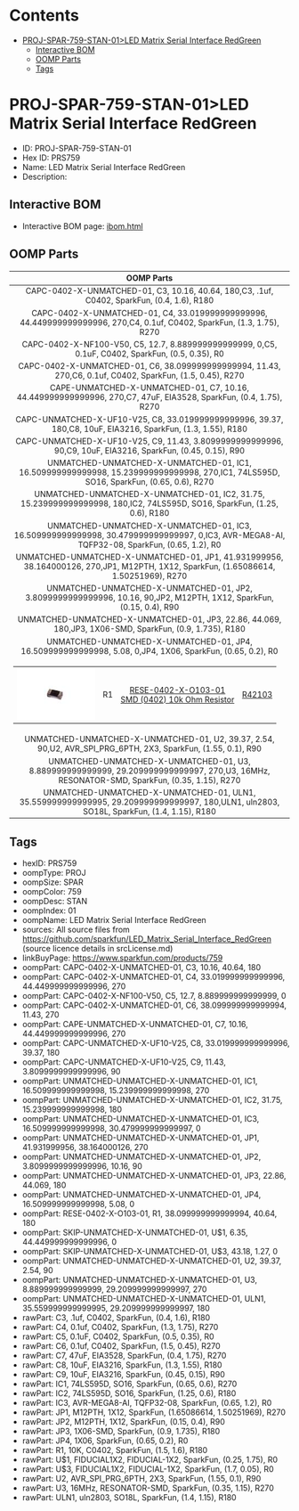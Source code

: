 



Contents
========

* [PROJ-SPAR-759-STAN-01>LED Matrix Serial Interface RedGreen](#proj-spar-759-stan-01led-matrix-serial-interface-redgreen)
	* [Interactive BOM](#interactive-bom)
	* [OOMP Parts](#oomp-parts)
	* [Tags](#tags)

# PROJ-SPAR-759-STAN-01>LED Matrix Serial Interface RedGreen

- ID: PROJ-SPAR-759-STAN-01
- Hex ID: PRS759
- Name: LED Matrix Serial Interface RedGreen
- Description: 

## Interactive BOM

- Interactive BOM page: [ibom.html](kicad/bom/ibom.html)

## OOMP Parts
  

|OOMP Parts|
| :---: |
|CAPC-0402-X-UNMATCHED-01, C3, 10.16, 40.64, 180,C3, .1uf, C0402, SparkFun, (0.4, 1.6), R180|
|CAPC-0402-X-UNMATCHED-01, C4, 33.019999999999996, 44.449999999999996, 270,C4, 0.1uf, C0402, SparkFun, (1.3, 1.75), R270|
|CAPC-0402-X-NF100-V50, C5, 12.7, 8.889999999999999, 0,C5, 0.1uF, C0402, SparkFun, (0.5, 0.35), R0|
|CAPC-0402-X-UNMATCHED-01, C6, 38.099999999999994, 11.43, 270,C6, 0.1uf, C0402, SparkFun, (1.5, 0.45), R270|
|CAPE-UNMATCHED-X-UNMATCHED-01, C7, 10.16, 44.449999999999996, 270,C7, 47uF, EIA3528, SparkFun, (0.4, 1.75), R270|
|CAPC-UNMATCHED-X-UF10-V25, C8, 33.019999999999996, 39.37, 180,C8, 10uF, EIA3216, SparkFun, (1.3, 1.55), R180|
|CAPC-UNMATCHED-X-UF10-V25, C9, 11.43, 3.8099999999999996, 90,C9, 10uF, EIA3216, SparkFun, (0.45, 0.15), R90|
|UNMATCHED-UNMATCHED-X-UNMATCHED-01, IC1, 16.509999999999998, 15.239999999999998, 270,IC1, 74LS595D, SO16, SparkFun, (0.65, 0.6), R270|
|UNMATCHED-UNMATCHED-X-UNMATCHED-01, IC2, 31.75, 15.239999999999998, 180,IC2, 74LS595D, SO16, SparkFun, (1.25, 0.6), R180|
|UNMATCHED-UNMATCHED-X-UNMATCHED-01, IC3, 16.509999999999998, 30.479999999999997, 0,IC3, AVR-MEGA8-AI, TQFP32-08, SparkFun, (0.65, 1.2), R0|
|UNMATCHED-UNMATCHED-X-UNMATCHED-01, JP1, 41.931999956, 38.164000126, 270,JP1, M12PTH, 1X12, SparkFun, (1.65086614, 1.50251969), R270|
|UNMATCHED-UNMATCHED-X-UNMATCHED-01, JP2, 3.8099999999999996, 10.16, 90,JP2, M12PTH, 1X12, SparkFun, (0.15, 0.4), R90|
|UNMATCHED-UNMATCHED-X-UNMATCHED-01, JP3, 22.86, 44.069, 180,JP3, 1X06-SMD, SparkFun, (0.9, 1.735), R180|
|UNMATCHED-UNMATCHED-X-UNMATCHED-01, JP4, 16.509999999999998, 5.08, 0,JP4, 1X06, SparkFun, (0.65, 0.2), R0|
|<table><tr><td>![RESE-0402-X-O103-01](https://raw.githubusercontent.com/oomlout/oomlout_OOMP_parts/main/RESE-0402-X-O103-01/image_140.jpg)</td><td> R1</td><td>[RESE-0402-X-O103-01<br>SMD (0402) 10k Ohm Resistor](https://github.com/oomlout/oomlout_OOMP_parts/tree/main/RESE-0402-X-O103-01/)</td><td>[R42103](https://github.com/oomlout/oomlout_OOMP_parts/tree/main/RESE-0402-X-O103-01/)</td></tr></table>|
|UNMATCHED-UNMATCHED-X-UNMATCHED-01, U2, 39.37, 2.54, 90,U2, AVR_SPI_PRG_6PTH, 2X3, SparkFun, (1.55, 0.1), R90|
|UNMATCHED-UNMATCHED-X-UNMATCHED-01, U3, 8.889999999999999, 29.209999999999997, 270,U3, 16MHz, RESONATOR-SMD, SparkFun, (0.35, 1.15), R270|
|UNMATCHED-UNMATCHED-X-UNMATCHED-01, ULN1, 35.559999999999995, 29.209999999999997, 180,ULN1, uln2803, SO18L, SparkFun, (1.4, 1.15), R180|

## Tags

- hexID: PRS759
- oompType: PROJ
- oompSize: SPAR
- oompColor: 759
- oompDesc: STAN
- oompIndex: 01
- oompName: LED Matrix Serial Interface RedGreen
- sources: All source files from https://github.com/sparkfun/LED_Matrix_Serial_Interface_RedGreen (source licence details in srcLicense.md)
- linkBuyPage: https://www.sparkfun.com/products/759
- oompPart: CAPC-0402-X-UNMATCHED-01, C3, 10.16, 40.64, 180
- oompPart: CAPC-0402-X-UNMATCHED-01, C4, 33.019999999999996, 44.449999999999996, 270
- oompPart: CAPC-0402-X-NF100-V50, C5, 12.7, 8.889999999999999, 0
- oompPart: CAPC-0402-X-UNMATCHED-01, C6, 38.099999999999994, 11.43, 270
- oompPart: CAPE-UNMATCHED-X-UNMATCHED-01, C7, 10.16, 44.449999999999996, 270
- oompPart: CAPC-UNMATCHED-X-UF10-V25, C8, 33.019999999999996, 39.37, 180
- oompPart: CAPC-UNMATCHED-X-UF10-V25, C9, 11.43, 3.8099999999999996, 90
- oompPart: UNMATCHED-UNMATCHED-X-UNMATCHED-01, IC1, 16.509999999999998, 15.239999999999998, 270
- oompPart: UNMATCHED-UNMATCHED-X-UNMATCHED-01, IC2, 31.75, 15.239999999999998, 180
- oompPart: UNMATCHED-UNMATCHED-X-UNMATCHED-01, IC3, 16.509999999999998, 30.479999999999997, 0
- oompPart: UNMATCHED-UNMATCHED-X-UNMATCHED-01, JP1, 41.931999956, 38.164000126, 270
- oompPart: UNMATCHED-UNMATCHED-X-UNMATCHED-01, JP2, 3.8099999999999996, 10.16, 90
- oompPart: UNMATCHED-UNMATCHED-X-UNMATCHED-01, JP3, 22.86, 44.069, 180
- oompPart: UNMATCHED-UNMATCHED-X-UNMATCHED-01, JP4, 16.509999999999998, 5.08, 0
- oompPart: RESE-0402-X-O103-01, R1, 38.099999999999994, 40.64, 180
- oompPart: SKIP-UNMATCHED-X-UNMATCHED-01, U$1, 6.35, 44.449999999999996, 0
- oompPart: SKIP-UNMATCHED-X-UNMATCHED-01, U$3, 43.18, 1.27, 0
- oompPart: UNMATCHED-UNMATCHED-X-UNMATCHED-01, U2, 39.37, 2.54, 90
- oompPart: UNMATCHED-UNMATCHED-X-UNMATCHED-01, U3, 8.889999999999999, 29.209999999999997, 270
- oompPart: UNMATCHED-UNMATCHED-X-UNMATCHED-01, ULN1, 35.559999999999995, 29.209999999999997, 180
- rawPart: C3, .1uf, C0402, SparkFun, (0.4, 1.6), R180
- rawPart: C4, 0.1uf, C0402, SparkFun, (1.3, 1.75), R270
- rawPart: C5, 0.1uF, C0402, SparkFun, (0.5, 0.35), R0
- rawPart: C6, 0.1uf, C0402, SparkFun, (1.5, 0.45), R270
- rawPart: C7, 47uF, EIA3528, SparkFun, (0.4, 1.75), R270
- rawPart: C8, 10uF, EIA3216, SparkFun, (1.3, 1.55), R180
- rawPart: C9, 10uF, EIA3216, SparkFun, (0.45, 0.15), R90
- rawPart: IC1, 74LS595D, SO16, SparkFun, (0.65, 0.6), R270
- rawPart: IC2, 74LS595D, SO16, SparkFun, (1.25, 0.6), R180
- rawPart: IC3, AVR-MEGA8-AI, TQFP32-08, SparkFun, (0.65, 1.2), R0
- rawPart: JP1, M12PTH, 1X12, SparkFun, (1.65086614, 1.50251969), R270
- rawPart: JP2, M12PTH, 1X12, SparkFun, (0.15, 0.4), R90
- rawPart: JP3, 1X06-SMD, SparkFun, (0.9, 1.735), R180
- rawPart: JP4, 1X06, SparkFun, (0.65, 0.2), R0
- rawPart: R1, 10K, C0402, SparkFun, (1.5, 1.6), R180
- rawPart: U$1, FIDUCIAL1X2, FIDUCIAL-1X2, SparkFun, (0.25, 1.75), R0
- rawPart: U$3, FIDUCIAL1X2, FIDUCIAL-1X2, SparkFun, (1.7, 0.05), R0
- rawPart: U2, AVR_SPI_PRG_6PTH, 2X3, SparkFun, (1.55, 0.1), R90
- rawPart: U3, 16MHz, RESONATOR-SMD, SparkFun, (0.35, 1.15), R270
- rawPart: ULN1, uln2803, SO18L, SparkFun, (1.4, 1.15), R180
